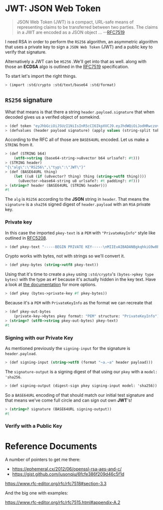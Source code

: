 # JWT: JSON Web Token

> JSON Web Token (JWT) is a compact, URL-safe means of representing claims to be transferred between two parties. The claims in a JWT are encoded as a JSON object &#x2026; --[RFC7519](https://datatracker.ietf.org/doc/html/rfc7519)

I need RSA in order to perform the `RS256` algorithm, an asymmetric algorithm that uses a private key to sign a `JSON Web Token` (JWT) and a public key to verify that signature.

Alternatively a JWT can be `HS256` .We'll get into that as well. along with those an **ECDSA** algo is outlined in the [RFC7519](https://datatracker.ietf.org/doc/html/rfc7519) specification.

To start let's import the right things.

```scheme
> (import :std/crypto :std/text/base64 :std/format)
```


## `RS256` signature

What that means is that there a string `header.payload.signature` that when decoded gives us a verifed object of somekind.

```scheme
> (def token "eyJhbGciOiJSUzI1NiIsInR5cCI6IkpXVCJ9.eyJhdWQiOiJodHRwczovL2lkZW50aXR5dG9vbGtpdC5nb29nbGVhcGlzLmNvbS9nb29nbGUuaWRlbnRpdHkuaWRlbnRpdHl0b29sa2l0LnYxLklkZW50aXR5VG9vbGtpdCIsImlhdCI6MTc1MjAxNzc2NSwiZXhwIjoxNzUyMDIxMzY1LCJpc3MiOiJmaXJlYmFzZS1hZG1pbnNkay1mYnN2Y0BlbGVjdHJvbmljLWNsYWltcy1tYW5hZ2VyLmlhbS5nc2VydmljZWFjY291bnQuY29tIiwic3ViIjoiZmlyZWJhc2UtYWRtaW5zZGstZmJzdmNAZWxlY3Ryb25pYy1jbGFpbXMtbWFuYWdlci5pYW0uZ3NlcnZpY2VhY2NvdW50LmNvbSIsInVpZCI6IjEifQ.XEBUFxgXvN0etkU1Fd4q7B-uqAVtlkJQOwG_dvj1osxvk6nnnByTO3BTgQgILXNhkPzePh9-LCZc_70VYGbodnzK7VxwjHas5Kg9LXueSdkdXDXwzdB2b1hPoXg95BVBe5iOou5j6g9PlRfrjkL05MIKE9dKuZl8n3Am11LUTijRyc20nWSwS86OmElkiU_XUD_O_r_CyygAUdNxIYkpWZVcbKsFaZpc9rA9Lj8DDLH-l7EeBkywv1Oi7dKd-9HxIYB8vVnp3txNhM6egP293YY9OqKDvOB6lvJ7mKaPTWbpY3PDh6XU4I5HUHKmU8bRReO0ZkPyy8t6oi3HVx_KoQ")
> (defvalues (header payload signature) (apply values (string-split token #\.)))
```

According to the RFC all of those are `BASE64URL` encoded. Let us make a `STRING` from it.

```scheme
> (def (STRING b64)
    (utf8->string (base64-string->u8vector b64 urlsafe?: #t)))
> (STRING header)
"{\"alg\":\"RS256\",\"typ\":\"JWT\"}"
> (def (BASE64URL thing)
    (let ((u8 (if (u8vector? thing) thing (string->utf8 thing))))
      (u8vector->base64-string u8 urlsafe?: #t padding?: #f)))
> (string=? header (BASE64URL (STRING header)))
#t
```

The `alg` is `RS256` according to the **JSON** string in `header`. That means the `signature` is a `sha256` signed digest of `header.payload` with an `RSA` private key.


### Private key

In this case the imported `pkey-text` is a `PEM` with `"PrivateKeyInfo"` style like outlined in [RFC5208](https://datatracker.ietf.org/doc/html/rfc5208).

```scheme
> (def pkey-text "-----BEGIN PRIVATE KEY-----\nMIIEvAIBADANBgkqhkiG9w0BAQEFAASCBKYwggSiAgEAAoIBAQDT0U3Pw6EkTaQO\nQFBkcMsTEBeyBibv5NvBvevWvVCF1IN0j1hz3gsudOHbe2Uo9Ncm4HxK7QFrZsh9\nHZcFGALYyGRCqPX2RK/Zg66yqh0rdQdzhTr6JNDI2q63kxfaCzXS6ZIAMJ7XzMT0\nNl+O5V5JK8EO+MegvRrq1lgxBP8OGGhC2G+yC/uilZ43gtCZKioa2uZba0nWa4hX\ngH/DMmNeasLTFFDMcikabDtZSKsxtVa8NIZ0YgpUQkaAMf73vjcBHHKocytFJOBR\nU/uwKUVtkwhDYvAVLJXITIJe91UyJ+57uIEBeEbIGeBEfzrp9SVuwYyIvwr84WHe\n/NMkjTErAgMBAAECgf8LywrYJ7drrMW2YoE1RPEnc1UxhUQWwLzVRsytyU2ZeQgA\nh6Qq6epy9oNaMad/Kj00HSBQHD8UPxDMoK+Q+x1cAcw5eNumnPc0HMVcaQhRVCBu\nLobB/DbO3Wteh1itCKmbEusMZ3NmmmwTqxSS/GrGyWSyKThh1u0A1mX0sdKE3VlU\nkzJsX+WKDENraG7RKXh89d98Vq7bjeSHW6AJr+i16XXgM68obFSpY6EDxz5NtTOt\nJEllJMCLKIlaHLDz08/nZXRvmfEFYjf6+Z2CsffNXUjoi1ECWjEpUN74yPR4C/Rx\nYDIyObg8LIQXrGGXmL1t10DYV2VDVecV+V3hTj0CgYEA8Y8VdUf9Si0mLuxicTj1\nflUKhr/2hAfOvy3KOH74kR4iiC1rBZToFc35xzGeOGuVrF2OVyZrUTvhDFdz8MZ7\nrL1wjadoaiiYIAgL5gMFB846Qhm0gRSSIPzPesYI6oid3vIaQ/yCNwtdmcrUqoyQ\n/uPV/YmrOJy9JVc0P9R2kM0CgYEA4HsL9ph5JJo8g7Rl2eCK8M2VK9vEUK+ka01U\nz9hVXfFkEEZCSF7H3CAk7H3jKKTx2ZXw6G60v+FsRHhL6oLqZgmUMMsVeDydNKyr\nIkw+wGj56JFJXFDYYyvMOOU0Tz4YM0vubrGUycTx9tDE7ZBKAijIrT8J5sa0rcoG\nqFvr6dcCgYEAiWpeSKO1YZchm5v5vHMspLt4C4P0ltNiN7uyyETi3psIBfPgaAJ3\nrL/KEhkV6v643J80NDu03Td1JPIzEIu5G2GBP/Q2H/4L3Fz3d9fL6s7UsXmyB6RO\nJNnspek2dUVWmdecPYTOBsY+bxjFtmfUrEusFllUwBXaO/3JyW3yLRkCgYARvUeN\nvjDclp+vnMLru9Xe/7AJHj3eTnME08CfCC5+1QOeUZ8NTwgmOhgQ5EXeQWKnWjUG\neTEpdKv0oTkGmD/jvmAKlxHkRY36yqZfeH0BAYq2OTz94ZmoBJ8H4/0FQhfxfc+i\nyb/DTh/87DSTvXJLx2NMZY3nwc4naa6rAVCcUwKBgQDW4QP3cPiOpyNUlws0D98L\nAvTJxS1GW4z6jkAfcpArQ9FF5cDva4JkEzjFDSMj69KG0rCFzmbSbAKMUGcne8lh\nNzJ15SNHJ6tBLGsllB0vqv7SWWj4kEWC7snXcNETaCvVzUbV0boQZAcJ7gOSweWw\nErJ9eO6qLxw64/e2dwwDHA==\n-----END PRIVATE KEY-----\n")
```

Crypto works with bytes, not with strings so we'll convert it.

```scheme
> (def pkey-bytes (string->utf8 pkey-text))
```

Using that it's time to create a `pkey` using `:std/crypto`'s `(bytes->pkey type bytes)` with the type as `#f` because it's actually hidden in the key text. Have a look at [the documentation](https://cons.io/reference/std/crypto.html#bytes-to-private-key) for more options.

```scheme
> (def pkey (bytes->private-key #f pkey-bytes))
```

Because it's a `PEM` with `PrivateKeyInfo` as the format we can recreate that

```scheme
> (def pkey-out-bytes
    (private-key->bytes pkey format: "PEM" structure: "PrivateKeyInfo"))
> (string=? (utf8->string pkey-out-bytes) pkey-text)
#t
```


### Signing with our Private Key

As mentioned previously the `signing-input` for the signature is `header.payload`.

```scheme
> (def signing-input (string->utf8 (format "~a.~a" header payload)))
```

The `signature-output` is a signing digest of that using our `pkey` with a `model: 'sha256`.

```scheme
> (def signing-output (digest-sign pkey signing-input model: 'sha256))
```

So a `BASE64URL` encoding of that should match our initial test signature and that means we've come full circle and can sign out own **JWT**'s!

```scheme
> (string=? signature (BASE64URL signing-output))
#t
```


### Verify with a Public Key


# Reference Documents

A number of pointers to get me there:

-   <https://ephemeral.cx/2012/06/openssl-rsa-aes-and-c/>
-   <https://gist.github.com/jusonqiu/6fcfe386f209d46c5f1d>

<https://www.rfc-editor.org/rfc/rfc7518#section-3.3>

And the big one with examples:

<https://www.rfc-editor.org/rfc/rfc7515.html#appendix-A.2>
